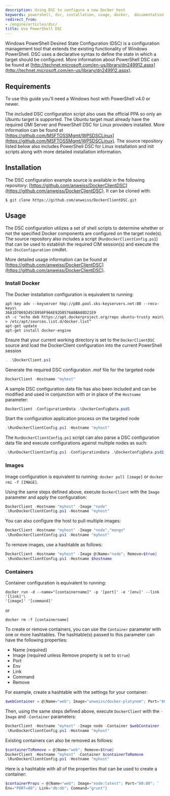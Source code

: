 ```yaml
---
description: Using DSC to configure a new Docker host
keywords: powershell, dsc, installation, usage, docker,  documentation
redirect_from:
- /engine/articles/dsc/
title: Use PowerShell DSC
---
```


Windows PowerShell Desired State Configuration (DSC) is a configuration
management tool that extends the existing functionality of Windows PowerShell.
DSC uses a declarative syntax to define the state in which a target should be
configured. More information about PowerShell DSC can be found at
[http://technet.microsoft.com/en-us/library/dn249912.aspx](http://technet.microsoft.com/en-us/library/dn249912.aspx).

## Requirements

To use this guide you'll need a Windows host with PowerShell v4.0 or newer.

The included DSC configuration script also uses the official PPA so
only an Ubuntu target is supported. The Ubuntu target must already have the
required OMI Server and PowerShell DSC for Linux providers installed. More
information can be found at [https://github.com/MSFTOSSMgmt/WPSDSCLinux](https://github.com/MSFTOSSMgmt/WPSDSCLinux).
The source repository listed below also includes PowerShell DSC for Linux
installation and init scripts along with more detailed installation information.

## Installation

The DSC configuration example source is available in the following repository:
[https://github.com/anweiss/DockerClientDSC](https://github.com/anweiss/DockerClientDSC). It can be cloned with:

    $ git clone https://github.com/anweiss/DockerClientDSC.git

## Usage

The DSC configuration utilizes a set of shell scripts to determine whether or
not the specified Docker components are configured on the target node(s). The
source repository also includes a script (`RunDockerClientConfig.ps1`) that can
be used to establish the required CIM session(s) and execute the
`Set-DscConfiguration` cmdlet.

More detailed usage information can be found at
[https://github.com/anweiss/DockerClientDSC](https://github.com/anweiss/DockerClientDSC).

### Install Docker
The Docker installation configuration is equivalent to running:

```
apt-key adv --keyserver hkp://p80.pool.sks-keyservers.net:80 --recv-keys\
36A1D7869245C8950F966E92D8576A8BA88D21E9
sh -c "echo deb https://apt.dockerproject.org/repo ubuntu-trusty main\
> /etc/apt/sources.list.d/docker.list"
apt-get update
apt-get install docker-engine
```

Ensure that your current working directory is set to the `DockerClientDSC`
source and load the DockerClient configuration into the current PowerShell
session

```powershell
. .\DockerClient.ps1
```

Generate the required DSC configuration .mof file for the targeted node

```powershell
DockerClient -Hostname "myhost"
```

A sample DSC configuration data file has also been included and can be modified
and used in conjunction with or in place of the `Hostname` parameter:

```powershell
DockerClient -ConfigurationData .\DockerConfigData.psd1
```

Start the configuration application process on the targeted node

```powershell
.\RunDockerClientConfig.ps1 -Hostname "myhost"
```

The `RunDockerClientConfig.ps1` script can also parse a DSC configuration data
file and execute configurations against multiple nodes as such:

```powershell
.\RunDockerClientConfig.ps1 -ConfigurationData .\DockerConfigData.psd1
```

### Images
Image configuration is equivalent to running: `docker pull [image]` or
`docker rmi -f [IMAGE]`.

Using the same steps defined above, execute `DockerClient` with the `Image`
parameter and apply the configuration:

```powershell
DockerClient -Hostname "myhost" -Image "node"
.\RunDockerClientConfig.ps1 -Hostname "myhost"
```

You can also configure the host to pull multiple images:

```powershell
DockerClient -Hostname "myhost" -Image "node","mongo"
.\RunDockerClientConfig.ps1 -Hostname "myhost"
```

To remove images, use a hashtable as follows:

```powershell
DockerClient -Hostname "myhost" -Image @{Name="node"; Remove=$true}
.\RunDockerClientConfig.ps1 -Hostname $hostname
```

### Containers
Container configuration is equivalent to running:

```
docker run -d --name="[containername]" -p '[port]' -e '[env]' --link '[link]'\
'[image]' '[command]'
```
or

```
docker rm -f [containername]
```

To create or remove containers, you can use the `Container` parameter with one
or more hashtables. The hashtable(s) passed to this parameter can have the
following properties:

- Name (required)
- Image (required unless Remove property is set to `$true`)
- Port
- Env
- Link
- Command
- Remove

For example, create a hashtable with the settings for your container:

```powershell
$webContainer = @{Name="web"; Image="anweiss/docker-platynem"; Port="80:80"}
```

Then, using the same steps defined above, execute
`DockerClient` with the `-Image` and `-Container` parameters:

```powershell
DockerClient -Hostname "myhost" -Image node -Container $webContainer
.\RunDockerClientConfig.ps1 -Hostname "myhost"
```

Existing containers can also be removed as follows:

```powershell
$containerToRemove = @{Name="web"; Remove=$true}
DockerClient -Hostname "myhost" -Container $containerToRemove
.\RunDockerClientConfig.ps1 -Hostname "myhost"
```

Here is a hashtable with all of the properties that can be used to create a
container:

```powershell
$containerProps = @{Name="web"; Image="node:latest"; Port="80:80"; `
Env="PORT=80"; Link="db:db"; Command="grunt"}
```